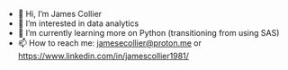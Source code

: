 - 👋 Hi, I’m James Collier
- 👀 I’m interested in data analytics
- 🌱 I’m currently learning more on Python (transitioning from using SAS)
- 📫 How to reach me: jamesecollier@proton.me or https://www.linkedin.com/in/jamescollier1981/

<!---
jamesecollier81/jamesecollier81 is a ✨ special ✨ repository because its `README.md` (this file) appears on your GitHub profile.
You can click the Preview link to take a look at your changes.
--->
